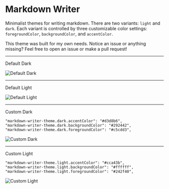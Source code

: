 # Markdown Writer

Minimalist themes for writing markdown. There are two variants: `light` and `dark`. Each variant is controlled by three customizable color settings: `foregroundColor`, `backgroundColor`, and `accentColor`.

This theme was built for my own needs. Notice an issue or anything missing? Feel free to open an issue or make a pull request!

---

Default Dark

![Default Dark](https://github.com/mgmeyers/vscode-markdown-writer-theme/raw/main/assets/dark-default.png)

---

Default Light

![Default Light](https://github.com/mgmeyers/vscode-markdown-writer-theme/raw/main/assets/light-default.png)

---

Custom Dark

```
"markdown-writer-theme.dark.accentColor": "#d3d8b6",
"markdown-writer-theme.dark.backgroundColor": "#292442",
"markdown-writer-theme.dark.foregroundColor": "#c5cdd3",
```

![Custom Dark](https://github.com/mgmeyers/vscode-markdown-writer-theme/raw/main/assets/dark-custom.png)

---

Custom Light

```
"markdown-writer-theme.light.accentColor": "#cca43b",
"markdown-writer-theme.light.backgroundColor": "#ffffff",
"markdown-writer-theme.light.foregroundColor": "#242f40",
```

![Custom Light](https://github.com/mgmeyers/vscode-markdown-writer-theme/raw/main/assets/light-custom.png)